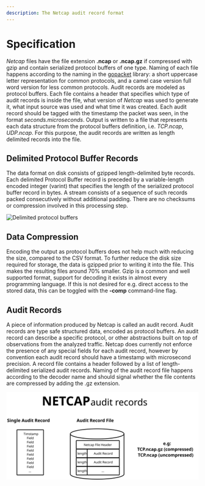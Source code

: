 ```yaml
---
description: The Netcap audit record format
---
```


# Specification

_Netcap_ files have the file extension **.ncap** or **.ncap.gz** if compressed with gzip and contain serialized protocol buffers of one type. Naming of each file happens according to the naming in the [gopacket](https://godoc.org/github.com/google/gopacket) library: a short uppercase letter representation for common protocols, and a camel case version full word version for less common protocols. Audit records are modeled as protocol buffers. Each file contains a header that specifies which type of audit records is inside the file, what version of _Netcap_ was used to generate it, what input source was used and what time it was created. Each audit record should be tagged with the timestamp the packet was seen, in the format _seconds.microseconds_. Output is written to a file that represents each data structure from the protocol buffers definition, i.e. _TCP.ncap_, _UDP.ncap_. For this purpose, the audit records are written as length delimited records into the file.

## Delimited Protocol Buffer Records

The data format on disk consists of gzipped length-delimited byte records. Each delimited Protocol Buffer record is preceded by a variable-length encoded integer \(varint\) that specifies the length of the serialized protocol buffer record in bytes. A stream consists of a sequence of such records packed consecutively without additional padding. There are no checksums or compression involved in this processing step.

![Delimited protocol buffers](https://github.com/dreadl0ck/netcap/tree/767852a00d76fcf7c921a4f3830ae6cec0162481/docs/.gitbook/assets/netcap-delimited%20%281%29.svg)

## Data Compression

Encoding the output as protocol buffers does not help much with reducing the size, compared to the CSV format. To further reduce the disk size required for storage, the data is gzipped prior to writing it into the file. This makes the resulting files around 70% smaller. Gzip is a common and well supported format, support for decoding it exists in almost every programming language. If this is not desired for e.g. direct access to the stored data, this can be toggled with the **-comp** command-line flag.

## Audit Records

A piece of information produced by Netcap is called an audit record. Audit records are type safe structured data, encoded as protocol buffers. An audit record can describe a specific protocol, or other abstractions built on top of observations from the analyzed traffic. Netcap does currently not enforce the presence of any special fields for each audit record, however by convention each audit record should have a timestamp with microsecond precision. A record file contains a header followed by a list of length-delimited serialized audit records. Naming of the audit record file happens according to the decoder name and should signal whether the file contents are compressed by adding the .gz extension.

![](.gitbook/assets/netcap-audit-record.svg)

